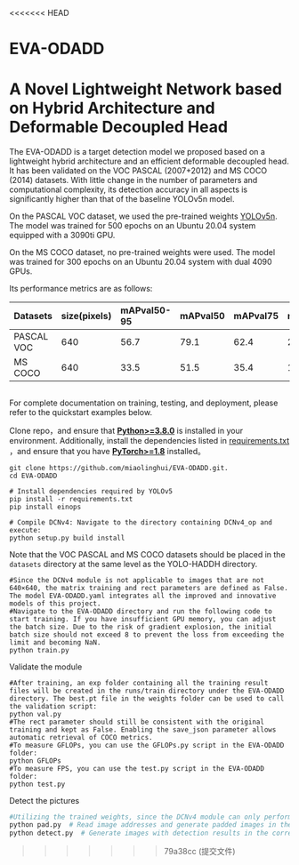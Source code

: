 <<<<<<< HEAD

# EVA-ODADD

# A Novel Lightweight Network based on Hybrid Architecture and Deformable Decoupled Head

The EVA-ODADD is a target detection model we proposed based on a lightweight hybrid architecture and an efficient deformable decoupled head. It has been validated on the VOC PASCAL (2007+2012) and MS COCO (2014) datasets. With little change in the number of parameters and computational complexity, its detection accuracy in all aspects is significantly higher than that of the baseline YOLOv5n model.

On the PASCAL VOC dataset, we used the pre-trained weights [YOLOv5n](https://github.com/ultralytics/yolov5/releases/download/v7.0/yolov5n.pt). The model was trained for 500 epochs on an Ubuntu 20.04 system equipped with a 3090ti GPU.

On the MS COCO dataset, no pre-trained weights were used. The model was trained for 300 epochs on an Ubuntu 20.04 system with dual 4090 GPUs.

Its performance metrics are as follows:

| Datasets   | size(pixels) | mAPval50-95 | mAPval50 | mAPval75 | mAPvalsmall | mAPvalmiddle | mAPvallarge | GFLOPs | params(M) | Lantency(ms) |
| :--------- | :----------- | :---------- | :------- | :------- | :---------- | :----------- | :---------- | :----- | :-------- | :----------- |
| PASCAL VOC | 640          | 56.7        | 79.1     | 62.4     | 24.2        | 39.5         | 63.0        | 6.33   | 3.48      | 4.41         |
| MS COCO    | 640          | 33.5        | 51.5     | 35.4     | 16.5        | 37.2         | 45.2        | 6.59   | 3.57      | 4.33         |

## <div align="center"></div>

For complete documentation on training, testing, and deployment, please refer to the quickstart examples below.

Clone repo，and ensure that [**Python>=3.8.0**](https://www.python.org/) is installed in your environment. Additionally, install the dependencies listed in [requirements.txt](https://github.com/ultralytics/yolov5/blob/master/requirements.txt) ，and ensure that you have  [**PyTorch>=1.8**](https://pytorch.org/get-started/locally/) installed。

```
git clone https://github.com/miaolinghui/EVA-ODADD.git.
cd EVA-ODADD

# Install dependencies required by YOLOv5
pip install -r requirements.txt
pip install einops

# Compile DCNv4: Navigate to the directory containing DCNv4_op and execute:
python setup.py build install
```

Note that the VOC PASCAL and MS COCO datasets should be placed in the `datasets` directory at the same level as the YOLO-HADDH directory.

```
#Since the DCNv4 module is not applicable to images that are not 640×640, the matrix training and rect parameters are defined as False. The model EVA-ODADD.yaml integrates all the improved and innovative models of this project.
#Navigate to the EVA-ODADD directory and run the following code to start training. If you have insufficient GPU memory, you can adjust the batch size. Due to the risk of gradient explosion, the initial batch size should not exceed 8 to prevent the loss from exceeding the limit and becoming NaN.
python train.py
```

Validate the module

```
#After training, an exp folder containing all the training result files will be created in the runs/train directory under the EVA-ODADD directory. The best.pt file in the weights folder can be used to call the validation script:
python val.py
#The rect parameter should still be consistent with the original training and kept as False. Enabling the save_json parameter allows automatic retrieval of COCO metrics.
#To measure GFLOPs, you can use the GFLOPs.py script in the EVA-ODADD folder:
python GFLOPs
#To measure FPS, you can use the test.py script in the EVA-ODADD folder:
python test.py
```

Detect the pictures

```bash
#Utilizing the trained weights, since the DCNv4 module can only perform forward propagation on images of size 640×640, we need to pad the images to 640×640.
python pad.py  # Read image addresses and generate padded images in the corresponding directory.
python detect.py  # Generate images with detection results in the corresponding folder.
```

> > > > > > > 79a38cc (提交文件)

